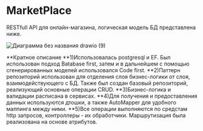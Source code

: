 # MarketPlace
RESTfull API для онлайн-магазина, логическая модель БД представлена ниже.

![Диаграмма без названия drawio (9)](https://github.com/Max1Mcg/MarketPlace/assets/80580481/5f022427-e9ce-4502-afc2-e22ba3d2c170)

**Кратное описание
**1)Использовалась postgresql и EF. Был использован подход Batabase first, затем и в дальнейшем с помощью сгенерированных моделей использовался Code first.
**2)Паттерн репозиторий использован для отделения слоя бизнес-логики от слоя, взаимодействующего с БД. Также был создан базовый репозиторий, реализующий основные операции CRUD.
**3)Бизнес-логика и валидации расписана в сервисах.
**4)Для получения и предоставления данных используются дтошки, а также AutoMapper для удобного маппинга между ними.
**5)Все операции выполняются по средстам http запросов, контроллеры - их обработчики. Маршрутизация была реализована на основе атрибутов.
